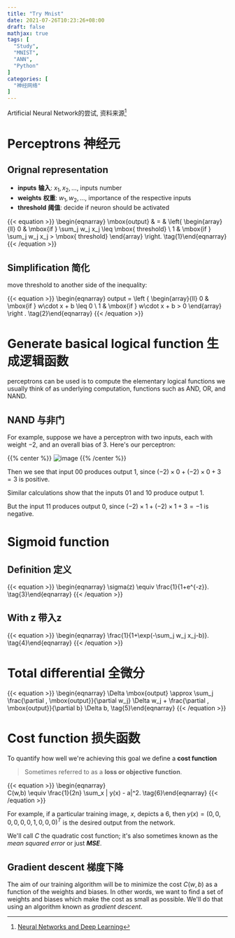 ```yaml
---
title: "Try Mnist"
date: 2021-07-26T10:23:26+08:00
draft: false
mathjax: true
tags: [
  "Study",
  "MNIST",
  "ANN",
  "Python"
]
categories: [
  "神经网络"
]
---
```


Artificial Neural Network的尝试, 资料来源[^1]

<!--more-->

# Perceptrons 神经元

## Orignal representation
- **inputs** **输入**: $x_1, x_2, ...,$ inputs number
- **weights** **权重**: $w_1,w_2,…,$ importance of the respective inputs
- **threshold** **阈值**: decide if neuron should be activated

{{< equation >}}
\begin{eqnarray}
  \mbox{output} & = & \left\{ 
    \begin{array}{ll}
      0 & \mbox{if } \sum_j w_j x_j \leq \mbox{ threshold} \\
      1 & \mbox{if } \sum_j w_j x_j > \mbox{ threshold}
      \end{array} \right.
\tag{1}\end{eqnarray}
{{< /equation >}}

## Simplification 简化

move threshold to another side of the inequality:

{{< equation >}}
\begin{eqnarray}
  output = \left \{
    \begin{array}{ll} 
      0 & \mbox{if } w\cdot x + b \leq 0 \\
      1 & \mbox{if } w\cdot x + b > 0
    \end{array}
  \right .
\tag{2}\end{eqnarray}
{{< /equation >}}

# Generate basical logical function 生成逻辑函数

perceptrons can be used is to compute the elementary logical functions 
we usually think of as underlying computation, functions such as 
AND, OR, and NAND.

## NAND 与非门

For example, suppose we have a perceptron with two inputs, each with weight −2, and an overall bias of 3. Here's our perceptron:

{{% center %}}
![image](https://i.loli.net/2021/08/02/kKF9lVJ1dO2NvQ8.png "img")
{{% /center %}}

Then we see that input 00 produces output 1, since $(−2)\times0+(−2)\times0+3=3$ 
is positive. 

Similar calculations show that the inputs 01 and 10 produce output 1. 

But the input 11 produces output 0, since $(−2)\times1+(−2)\times1+3=−1$ is negative. 

# Sigmoid function

## Definition 定义
{{< equation >}}
\begin{eqnarray} 
  \sigma(z) \equiv \frac{1}{1+e^{-z}}.
\tag{3}\end{eqnarray}
{{< /equation >}}

## With z 带入z

{{< equation >}}
\begin{eqnarray} 
  \frac{1}{1+\exp(-\sum_j w_j x_j-b)}.
\tag{4}\end{eqnarray}
{{< /equation >}}

# Total differential 全微分

{{< equation >}}
\begin{eqnarray} 
  \Delta \mbox{output} \approx \sum_j \frac{\partial \, \mbox{output}}{\partial w_j}
  \Delta w_j + \frac{\partial \, \mbox{output}}{\partial b} \Delta b,
\tag{5}\end{eqnarray}
{{< /equation >}}

# Cost function 损失函数

To quantify how well we're achieving this goal we define a **cost function**

> Sometimes referred to as a **loss or objective function**.

{{< equation >}}
\begin{eqnarray}  
C(w,b) \equiv
  \frac{1}{2n} \sum_x \| y(x) - a\|^2.
\tag{6}\end{eqnarray}
{{< /equation >}}

 For example, if a particular training image, $x$, depicts a $6$, then $y(x)=(0,0,0,0,0,0,1,0,0,0)^T$ is the desired output from the network.

We'll call $C$ the quadratic cost function; it's also sometimes known as the *mean squared error* or just ***MSE***.

## Gradient descent 梯度下降

The aim of our training algorithm will be to minimize the cost $C(w,b)$ as a function of the weights and biases. In other words, we want to find a set of weights and biases which make the cost as small as possible. We'll do that using an algorithm known as *gradient descent*.



[^1]:[Neural Networks and Deep Learning](http://neuralnetworksanddeeplearning.com/)



